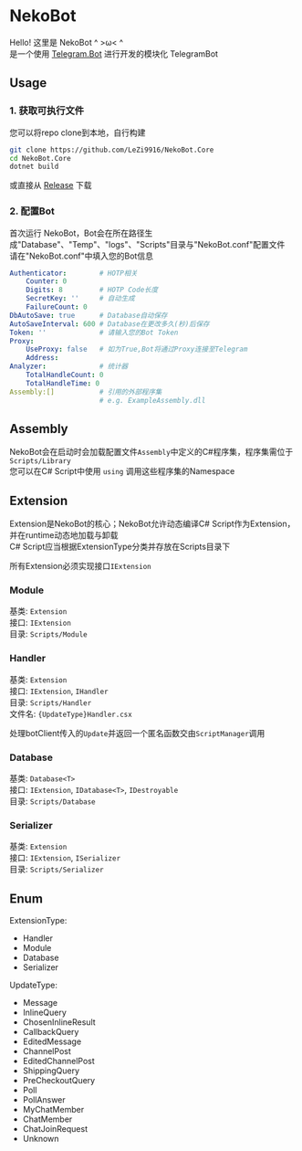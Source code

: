 # NekoBot

Hello! 这里是 NekoBot    ^ >ω< ^  
是一个使用 [Telegram.Bot](https://github.com/TelegramBots/telegram.bot) 进行开发的模块化 TelegramBot

## Usage

### 1. 获取可执行文件

您可以将repo clone到本地，自行构建

```bash
git clone https://github.com/LeZi9916/NekoBot.Core
cd NekoBot.Core
dotnet build
```

或直接从 [Release](https://github.com/LeZi9916/NekoBot/releases) 下载

### 2. 配置Bot

首次运行 NekoBot，Bot会在所在路径生成"Database"、"Temp"、"logs"、"Scripts"目录与"NekoBot.conf"配置文件  
请在"NekoBot.conf"中填入您的Bot信息

```yaml
Authenticator:        # HOTP相关
    Counter: 0
    Digits: 8         # HOTP Code长度
    SecretKey: ''     # 自动生成
    FailureCount: 0
DbAutoSave: true      # Database自动保存
AutoSaveInterval: 600 # Database在更改多久(秒)后保存
Token: ''             # 请输入您的Bot Token
Proxy:
    UseProxy: false   # 如为True,Bot将通过Proxy连接至Telegram
    Address: 
Analyzer:             # 统计器
    TotalHandleCount: 0
    TotalHandleTime: 0
Assembly:[]           # 引用的外部程序集
                      # e.g. ExampleAssembly.dll
```

## Assembly

NekoBot会在启动时会加载配置文件`Assembly`中定义的C#程序集，程序集需位于 `Scripts/Library`  
您可以在C# Script中使用 `using` 调用这些程序集的Namespace

## Extension

Extension是NekoBot的核心；NekoBot允许动态编译C# Script作为Extension，并在runtime动态地加载与卸载  
C# Script应当根据ExtensionType分类并存放在Scripts目录下

所有Extension必须实现接口`IExtension`

### Module

基类: `Extension`  
接口: `IExtension`  
目录: `Scripts/Module`

### Handler

基类: `Extension`  
接口: `IExtension`, `IHandler`  
目录: `Scripts/Handler`  
文件名: `{UpdateType}Handler.csx`  

处理botClient传入的`Update`并返回一个匿名函数交由`ScriptManager`调用

### Database

基类: `Database<T>`  
接口: `IExtension`, `IDatabase<T>`, `IDestroyable`  
目录: `Scripts/Database`  

### Serializer

基类: `Extension`  
接口: `IExtension`, `ISerializer`  
目录: `Scripts/Serializer`

## Enum

ExtensionType:

- Handler
- Module
- Database
- Serializer

UpdateType:

- Message
- InlineQuery
- ChosenInlineResult
- CallbackQuery
- EditedMessage
- ChannelPost
- EditedChannelPost
- ShippingQuery
- PreCheckoutQuery
- Poll
- PollAnswer
- MyChatMember
- ChatMember
- ChatJoinRequest
- Unknown
